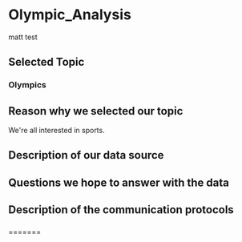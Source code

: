 # Olympic_Analysis
matt test

## Selected Topic
### Olympics

## Reason why we selected our topic
We're all interested in sports.

## Description of our data source
###

## Questions we hope to answer with the data
###

## Description of the communication protocols
###

=======